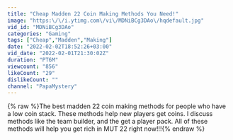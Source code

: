 ```yaml
---
title: "Cheap Madden 22 Coin Making Methods You Need!"
image: "https:\/\/i.ytimg.com\/vi\/MDNiBCg3DAo\/hqdefault.jpg"
vid_id: "MDNiBCg3DAo"
categories: "Gaming"
tags: ["Cheap","Madden","Making"]
date: "2022-02-02T18:52:26+03:00"
vid_date: "2022-02-01T21:30:02Z"
duration: "PT6M"
viewcount: "856"
likeCount: "29"
dislikeCount: ""
channel: "PapaMystery"
---
```

{% raw %}The best madden 22 coin making methods for people who have a low coin stack. These methods help new players get coins. I discuss methods like the team builder, and the get a player pack. All of these methods will help you get rich in MUT 22 right now!!!{% endraw %}
